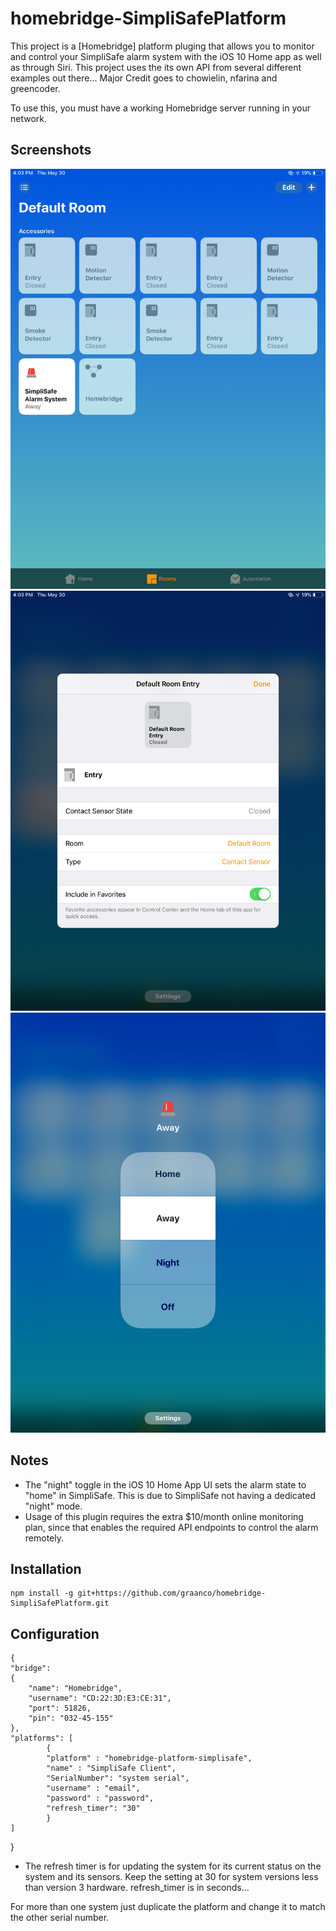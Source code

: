 # homebridge-SimpliSafePlatform

This project is a [Homebridge] platform pluging that allows you to monitor and control your SimpliSafe alarm system with the iOS 10 Home app as well as through Siri. This project uses the its own API from several different examples out there... Major Credit goes to chowielin, nfarina and greencoder. 

To use this, you must have a working Homebridge server running in your network. 

## Screenshots
![View from the home app](/screenshots/0C99F13D-FD5D-406A-AE59-4EBD4BDE7FA8.png?raw=true "View from the Home app.")
![Controlling alarm system](/screenshots/452C5BBE-2D92-4F19-A72F-232E3BA4AB5E.png?raw=true "Controlling the alarm system.")
![System Sensors](/screenshots/E185B5D0-747D-4E25-B57A-7792E6E0295B.png?raw=true "Example of system sensors.")
## Notes
- The "night" toggle in the iOS 10 Home App UI sets the alarm state to "home" in SimpliSafe. This is due to SimpliSafe not having a dedicated "night" mode.
- Usage of this plugin requires the extra $10/month online monitoring plan, since that enables the required API endpoints to control the alarm remotely.

## Installation
    npm install -g git+https://github.com/graanco/homebridge-SimpliSafePlatform.git


## Configuration
    {
	"bridge":
	{
		"name": "Homebridge",
		"username": "CD:22:3D:E3:CE:31",
		"port": 51826,
		"pin": "032-45-155"
	},
	"platforms": [
    		{
      		"platform" : "homebridge-platform-simplisafe",
      		"name" : "SimpliSafe Client",
			"SerialNumber": "system serial",
			"username" : "email",
			"password" : "password",
			"refresh_timer": "30" 
    		}
	]
}


- The refresh timer is for updating the system for its current status on the system and its sensors. Keep the setting at 30 for system versions less than version 3 hardware. refresh_timer is in seconds... 

For more than one system just duplicate the platform and change it to match the other serial number.
